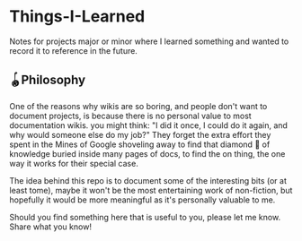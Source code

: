 # Things-I-Learned
Notes for projects major or minor where I learned something and wanted to record it to reference in the future. 

## 🪀Philosophy 
One of the reasons why wikis are so boring, and people don't want to document projects, is because there is no personal value to most documentation wikis. you might think: "I did it once, I could do it again, and why would someone else do my job?" They forget the extra effort they spent in the Mines of Google shoveling away to find that diamond 💎 of knowledge buried inside many pages of docs, to find the on thing, the one way it works for their special case.

The idea behind this repo is to document some of the interesting bits (or at least tome), maybe it won't be the most entertaining work of non-fiction, but hopefully it would be more meaningful as it's personally valuable to me. 

Should you find something here that is useful to you, please let me know. Share what you know! 
